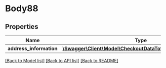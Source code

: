 # Body88

## Properties
Name | Type | Description | Notes
------------ | ------------- | ------------- | -------------
**address_information** | [**\Swagger\Client\Model\CheckoutDataTotalsInformationInterface**](CheckoutDataTotalsInformationInterface.md) |  | 

[[Back to Model list]](../README.md#documentation-for-models) [[Back to API list]](../README.md#documentation-for-api-endpoints) [[Back to README]](../README.md)


